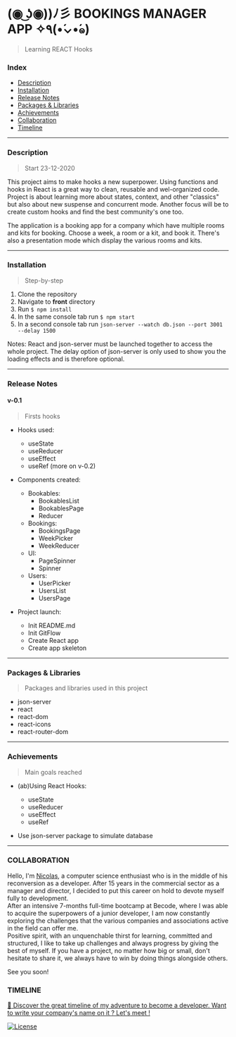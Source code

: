 # (◉ ͜ʖ◉))ﾉ彡 BOOKINGS MANAGER APP ✧٩(•́⌄•́๑)
>   Learning REACT Hooks

###  Index

-   [Description](#description)
-   [Installation](#installation)
-   [Release Notes](#release-notes)
-   [Packages & Libraries](#packages-&-libraries)
-   [Achievements](#achievements)
-   [Collaboration](#collaboration)
-   [Timeline](#timeline)

---

### Description
> Start 23-12-2020

This project aims to make hooks a new superpower.
Using functions and hooks in React is a great way to clean, reusable and wel-organized code.
Project is about learning more about states, context, and other "classics" but also about new suspense and concurrent mode.
Another focus will be to create custom hooks and find the best community's one too.

The application is a booking app for a company which have multiple rooms and kits for booking. 
Choose a week, a room or a kit, and book it. There's also a presentation mode which display the various rooms and kits.

---

### Installation
>   Step-by-step 

1.  Clone the repository
2.  Navigate to **front** directory
3.  Run ```$ npm install```
4.  In the same console tab run  ```$ npm start```
5.  In a second console tab run ```json-server --watch db.json --port 3001 --delay 1500```

Notes: React and json-server must be launched together to access the whole project. 
The delay option of json-server is only used to show you the loading effects and is therefore optional.

---

### Release Notes

####    v-0.1
>   Firsts hooks 

*   Hooks used:
    *   useState
    *   useReducer
    *   useEffect
    *   useRef (more on v-0.2)

*   Components created:
    *   Bookables:
        *   BookablesList
        *   BookablesPage
        *   Reducer
    *   Bookings:
        *   BookingsPage
        *   WeekPicker
        *   WeekReducer
    *   UI:
        *   PageSpinner
        *   Spinner
    *   Users:
        *   UserPicker
        *   UsersList
        *   UsersPage

*   Project launch:
    *   Init README.md
    *   Init GitFlow
    *   Create React app
    *   Create app skeleton

---

### Packages & Libraries
>   Packages and libraries used in this project

*   json-server
*   react
*   react-dom
*   react-icons
*   react-router-dom

---

### Achievements
>   Main goals reached

*   (ab)Using React Hooks:
    *   useState
    *   useReducer
    *   useEffect
    *   useRef

*   Use json-server package to simulate database

---

### COLLABORATION

Hello, I'm [Nicolas](https://www.linkedin.com/in/nicolas-denoel/), a computer science enthusiast who is in the middle of his reconversion as a developer. After 15 years in the commercial sector as a manager and director, I decided to put this career on hold to devote myself fully to development.  
After an intensive 7-months full-time bootcamp at Becode, where I was able to acquire the superpowers of a junior developer, I am now constantly exploring the challenges that the various companies and associations active in the field can offer me.  
Positive spirit, with an unquenchable thirst for learning, committed and structured, I like to take up challenges and always progress by giving the best of myself.
If you have a project, no matter how big or small, don't hesitate to share it, we always have to win by doing things alongside others.

See you soon!

### TIMELINE
[:calendar: Discover the great timeline of my adventure to become a developer. Want to write your company's name on it ? Let's meet !](https://timelines.gitkraken.com/timeline/2e12cc334eb0406b84bf7a6339e666c4?range=2020-05-26_2020-06-27)

[![License](http://img.shields.io/:license-mit-blue.svg?style=flat-square)](http://badges.mit-license.org)








